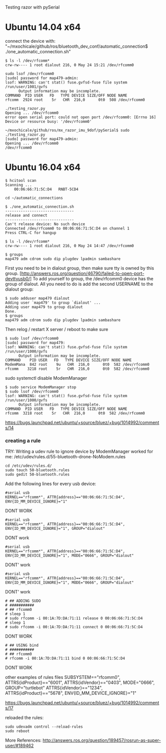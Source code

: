Testing razor with pySerial



# Ubuntu 14.04 x64
connect the device with: "~/mxochicale/github/ros/bluetooth_dev_conf/automatic_connection$ ./one_automatic_connection.sh"

```
$ ls -l /dev/rfcomm*
crw-rw---- 1 root dialout 216, 0 May 24 15:21 /dev/rfcomm0
```

```
sudo lsof /dev/rfcomm0
[sudo] password for map479-admin:
lsof: WARNING: can't stat() fuse.gvfsd-fuse file system /run/user/1001/gvfs
      Output information may be incomplete.
COMMAND  PID USER   FD   TYPE DEVICE SIZE/OFF NODE NAME
rfcomm  2924 root    5r   CHR  216,0      0t0  508 /dev/rfcomm0
```


```
./testing_razor.py
Opening ... /dev/rfcomm0
error open serial port: could not open port /dev/rfcomm0: [Errno 16] Device or resource busy: '/dev/rfcomm0'

~/mxochicale/github/ros/mx_razor_imu_9dof/pySerial$ sudo ./testing_razor.py
[sudo] password for map479-admin:
Opening ... /dev/rfcomm0
/dev/rfcomm0
```




# Ubuntu 16.04 x64



```
$ hcitool scan
Scanning ...
	00:06:66:71:5C:D4	RNBT-5CD4
```


```
cd ~/automatic_connections
```

```
$ ./one_automatic_connection.sh
-------------------------------
release and connect
-------------------------------
Can't release device: No such device
Connected /dev/rfcomm0 to 00:06:66:71:5C:D4 on channel 1
Press CTRL-C for hangup
```



```
$ ls -l /dev/rfcomm*
crw-rw---- 1 root dialout 216, 0 May 24 14:47 /dev/rfcomm0
```

```
$ groups
map479 adm cdrom sudo dip plugdev lpadmin sambashare
```

First you need to be in dialout group, then make sure tty is owned by this group.
[http://answers.ros.org/question/46790/failed-to-open-port-devttyusb0/]
To add yourself to group, the /dev/rfcomm0 device has the group of dialout.
All you need to do is add the second USERNAME to the dialout group:
```
$ sudo adduser map479 dialout
Adding user `map479' to group `dialout' ...
Adding user map479 to group dialout
Done.
$ groups
map479 adm cdrom sudo dip plugdev lpadmin sambashare
```
Then relog / restart X server / reboot to make sure


```
$ sudo lsof /dev/rfcomm0
[sudo] password for map479:
lsof: WARNING: can't stat() fuse.gvfsd-fuse file system /run/user/1000/gvfs
      Output information may be incomplete.
COMMAND    PID USER   FD   TYPE DEVICE SIZE/OFF NODE NAME
ModemMana  842 root    9u   CHR  216,0      0t0  582 /dev/rfcomm0
rfcomm    3218 root    5r   CHR  216,0      0t0  582 /dev/rfcomm0

```


sudo systemctl disable ModemManager

```
$ sudo service ModemManager stop
$ sudo lsof /dev/rfcomm0
lsof: WARNING: can't stat() fuse.gvfsd-fuse file system /run/user/1000/gvfs
      Output information may be incomplete.
COMMAND  PID USER   FD   TYPE DEVICE SIZE/OFF NODE NAME
rfcomm  3218 root    5r   CHR  216,0      0t0  582 /dev/rfcomm0
```
https://bugs.launchpad.net/ubuntu/+source/bluez/+bug/1014992/comments/14




### creating a rule

TRY:
Writing a udev rule to ignore device by ModemManager worked for me:
/etc/udev/rules.d/55-bluetooth-drone-NoModem.rules

```
cd /etc/udev/rules.d/
sudo touch 50-bluetooth.rules
sudo gedit 50-bluetooth.rules
```


Add the following lines for every usb device:
```
#serial usb
KERNEL=="rfcomm*", ATTR{address}=="00:06:66:71:5C:D4", ENV{ID_MM_DEVICE_IGNORE}="1"
```
DONT WORK

```
#serial usb
KERNEL=="rfcomm*", ATTR{address}=="00:06:66:71:5C:D4", ENV{ID_MM_DEVICE_IGNORE}="1", GROUP="dialout"
```
DONT work


```
#serial usb
KERNEL=="rfcomm*", ATTR{address}=="00:06:66:71:5C:D4", ENV{ID_MM_DEVICE_IGNORE}="1", MODE="0666", GROUP="dialout"
```
DONT' work


```
#serial usb
KERNEL=="rfcomm*", ATTR{address}=="00:06:66:71:5C:D4", ENV{ID_MM_DEVICE_IGNORE}="1", MODE="0666", GROUP="dialout"
```
DONT' work

```
# ## ADDING SUDO
# ###########
# ## rfcomm0
# sleep 1
# sudo rfcomm -i 00:1A:7D:DA:71:11 release 0 00:06:66:71:5C:D4
# sleep 1
# sudo rfcomm -i 00:1A:7D:DA:71:11 connect 0 00:06:66:71:5C:D4
```
DONT WORK


```
# ## USING bind
# ###########
# ## rfcomm0
# rfcomm -i 00:1A:7D:DA:71:11 bind 0 00:06:66:71:5C:D4
```
DONT WORK

other examples of rules files
SUBSYSTEM=="rfcomm0", ATTRS{idProduct}=="6001", ATTRS{idVendor}=="0403", MODE="0666", GROUP="turtlebot"
ATTRS{idVendor}=="1234", ATTRS{idProduct}=="5678", ENV{ID_MM_DEVICE_IGNORE}="1"

https://bugs.launchpad.net/ubuntu/+source/bluez/+bug/1014992/comments/17



reloaded the rules:
```
sudo udevadm control --reload-rules
sudo reboot
```


More References:
http://answers.ros.org/question/189457/rosrun-as-super-user/#189462
